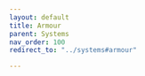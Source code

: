 ```yaml
---
layout: default
title: Armour
parent: Systems
nav_order: 100
redirect_to: "../systems#armour"

---
```

